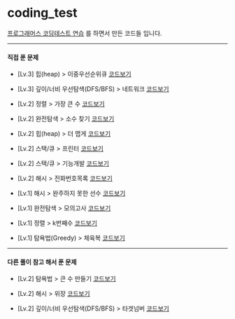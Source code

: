 # coding_test

[프로그래머스 코딩테스트 연습](https://programmers.co.kr/learn/challenges) 를 하면서 만든 코드들 입니다.

-----
#### 직접 푼 문제

* [Lv.3] 힙(heap) > 이중우선순위큐 [코드보기](https://github.com/ironmask431/programmers_coding_test/blob/main/Programmers_coding_test/src/heap/heap_02.java)

* [Lv.3] 깊이/너비 우선탐색(DFS/BFS) > 네트워크 [코드보기](https://github.com/ironmask431/programmers_coding_test/blob/main/Programmers_coding_test/src/dfs_bfs/dfs_bfs_02.java)

* [Lv.2] 정렬 > 가장 큰 수 [코드보기](https://github.com/ironmask431/programmers_coding_test/blob/main/Programmers_coding_test/src/sort/sort_2_retry.java)

* [Lv.2] 완전탐색 > 소수 찾기 [코드보기](https://github.com/ironmask431/programmers_coding_test/blob/main/Programmers_coding_test/src/allSearch/allSearch_02.java)

* [Lv.2] 힙(heap) > 더 맵게 [코드보기](https://github.com/ironmask431/programmers_coding_test/blob/main/Programmers_coding_test/src/heap/heap_01.java)

* [Lv.2] 스택/큐 > 프린터 [코드보기](https://github.com/ironmask431/programmers_coding_test/edit/main/Programmers_coding_test/src/stack_queue/stack_queue_02.java)

* [Lv.2] 스택/큐 > 기능개발 [코드보기](https://github.com/ironmask431/programmers_coding_test/blob/main/Programmers_coding_test/src/stack_queue/stack_queue_01.java)

* [Lv.2] 해시 > 전화번호목록 [코드보기](https://github.com/ironmask431/programmers_coding_test/blob/main/Programmers_coding_test/src/hash/hash_02.java)

* [Lv.1] 해시 > 완주하지 못한 선수 [코드보기](https://github.com/ironmask431/programmers_coding_test/blob/main/Programmers_coding_test/src/hash/hash_01.java)

* [Lv.1] 완전탐색 > 모의고사 [코드보기](https://github.com/ironmask431/programmers_coding_test/blob/main/Programmers_coding_test/src/allSearch/allSearch_01.java)

* [Lv.1] 정렬 > k번째수 [코드보기](https://github.com/ironmask431/programmers_coding_test/blob/main/Programmers_coding_test/src/sort/sort_01.java)

* [Lv.1] 탐욕법(Greedy) > 체육복 [코드보기](https://github.com/ironmask431/programmers_coding_test/blob/main/Programmers_coding_test/src/greedy/greedy_01.java)

------
#### 다른 풀이 참고 해서 푼 문제

* [Lv.2] 탐욕법 > 큰 수 만들기 [코드보기](https://github.com/ironmask431/programmers_coding_test/blob/main/Programmers_coding_test/src/greedy/greedy_02.java)

* [Lv.2] 해시 > 위장 [코드보기](https://github.com/ironmask431/programmers_coding_test/blob/main/Programmers_coding_test/src/hash/hash_03.java)

* [Lv.2] 깊이/너비 우선탐색(DFS/BFS) > 타겟넘버 [코드보기](https://github.com/ironmask431/programmers_coding_test/blob/main/Programmers_coding_test/src/dfs_bfs/dfs_bfs_01.java)






